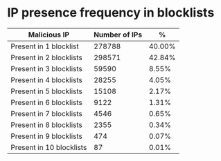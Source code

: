 # IP presence frequency in blocklists
| Malicious IP | Number of IPs | % |
|----|----|----|
| Present in 1 blocklist | 278788 | 40.00% |
| Present in 2 blocklists | 298571 | 42.84% |
| Present in 3 blocklists | 59590 | 8.55% |
| Present in 4 blocklists | 28255 | 4.05% |
| Present in 5 blocklists | 15108 | 2.17% |
| Present in 6 blocklists | 9122 | 1.31% |
| Present in 7 blocklists | 4546 | 0.65% |
| Present in 8 blocklists | 2355 | 0.34% |
| Present in 9 blocklists | 474 | 0.07% |
| Present in 10 blocklists | 87 | 0.01% |
